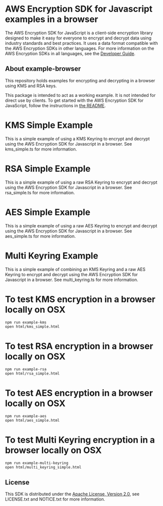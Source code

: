 # AWS Encryption SDK for Javascript examples in a browser

The AWS Encryption SDK for JavaScript is a client-side encryption library designed to make it easy for everyone to encrypt and decrypt data using industry standards and best practices. It uses a data format compatible with the AWS Encryption SDKs in other languages. For more information on the AWS Encryption SDKs in all languages, see the [Developer Guide](https://docs.aws.amazon.com/encryption-sdk/latest/developer-guide/introduction.html).

## About example-browser
This repository holds examples for encrypting and decrypting in a browser using KMS and RSA keys.

This package is intended to act as a working example. It is not intended for direct use by clients. To get started with the AWS Encryption SDK for JavaScript, follow the instructions in [the README](https://github.com/awslabs/aws-encryption-sdk-javascript/blob/master/README.md).

# KMS Simple Example

This is a simple example of using a KMS Keyring to encrypt and decrypt using the AWS Encryption SDK for Javascript in a browser. See kms_simple.ts for more information.

# RSA Simple Example

This is a simple example of using a raw RSA Keyring to encrypt and decrypt using the AWS Encryption SDK for Javascript in a browser. See rsa_simple.ts for more information.

# AES Simple Example

This is a simple example of using a raw AES Keyring to encrypt and decrypt using the AWS Encryption SDK for Javascript in a browser. See aes_simple.ts for more information.

# Multi Keyring Example

This is a simple example of combining an KMS Keyring and a raw AES Keyring to encrypt and decrypt using the AWS Encryption SDK for Javascript in a browser. See multi_keyring.ts for more information.

# To test KMS encryption in a browser locally on OSX

```
npm run example-kms
open html/kms_simple.html
```

# To test RSA encryption in a browser locally on OSX

```
npm run example-rsa
open html/rsa_simple.html
```

# To test AES encryption in a browser locally on OSX

```
npm run example-aes
open html/aes_simple.html
```

# To test Multi Keyring encryption in a browser locally on OSX

```
npm run example-multi-keyring
open html/multi_keyring_simple.html
```

## License

This SDK is distributed under the
[Apache License, Version 2.0](http://www.apache.org/licenses/LICENSE-2.0),
see LICENSE.txt and NOTICE.txt for more information.
